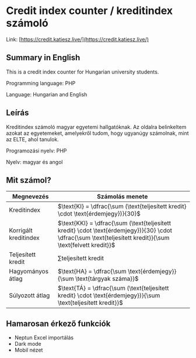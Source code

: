 # Credit index counter / kreditindex számoló

Link: [https://credit.katiesz.live/](https://credit.katiesz.live/)

## Summary in English

This is a credit index counter for Hungarian university students.

Programming language: PHP

Language: Hungarian and English

## Leírás

Kreditindex számoló magyar egyetemi hallgatóknak. Az oldalra belinkeltem azokat az egyetemeket, amelyekről tudom, hogy ugyanúgy számolnak, mint az ELTE, ahol tanulok.

Programozási nyelv: PHP

Nyelv: magyar és angol

## Mit számol?

| Megnevezés | Számolás menete |
| - | - |
| Kreditindex | $\text{KI}  =  \dfrac{\sum (\text{teljesített kredit}  \cdot  \text{érdemjegy})}{30}$ |
| Korrigált kreditindex | $\text{KKI}  =  \dfrac{\sum (\text{teljesített kredit}  \cdot  \text{érdemjegy})}{30} \cdot \dfrac{\sum \text{teljesített kredit}}{\sum \text{felvett kredit}}$ |
| Teljesített kredit | $\sum \text{teljesített kredit}$ |
| Hagyományos átlag | $\text{HA}  =  \dfrac{\sum \text{érdemjegy}}{\sum \text{tárgyak száma}}$ |
| Súlyozott átlag | $\text{TÁ}  =  \dfrac{\sum (\text{teljesített kredit}  \cdot  \text{érdemjegy})}{\sum \text{teljesített kredit}}$ |

## Hamarosan érkező funkciók

- Neptun Excel importálás
- Dark mode
- Mobil nézet
